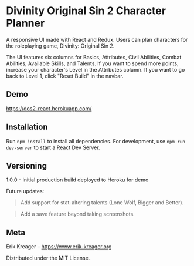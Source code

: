 # Divinity Original Sin 2 Character Planner
A responsive UI made with React and Redux. Users can plan characters for the roleplaying game, Divinity: Original Sin 2.

The UI features six columns for Basics, Attributes, Civil Abilities, Combat Abilities, Available Skills, and Talents. If you want to spend more points, increase your character's Level in the Attributes column. If you want to go back to Level 1, click "Reset Build" in the navbar.

## Demo
https://dos2-react.herokuapp.com/

## Installation
Run ```npm install``` to install all dependencies. For development, use ```npm run dev-server``` to start a React Dev Server.

## Versioning
1.0.0 - Initial production build deployed to Heroku for demo

Future updates:
>Add support for stat-altering talents (Lone Wolf, Bigger and Better).

>Add a save feature beyond taking screenshots.

## Meta
Erik Kreager – https://www.erik-kreager.org

Distributed under the MIT License.